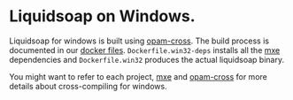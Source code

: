 Liquidsoap on Windows.
======================
Liquidsoap for windows is built using [opam-cross](https://github.com/ocaml-cross/opam-cross-windows). The build process is documented in 
our [docker files](https://github.com/savonet/liquidsoap-full/tree/master/docker). `Dockerfile.win32-deps` installs all 
the [mxe](https://mxe.cc/) dependencies and `Dockerfile.win32` produces the actual liquidsoap binary.

You might want to refer to each project, [mxe](https://mxe.cc/) and [opam-cross](https://github.com/ocaml-cross/opam-cross-windows) for more
details about cross-compiling for windows.


